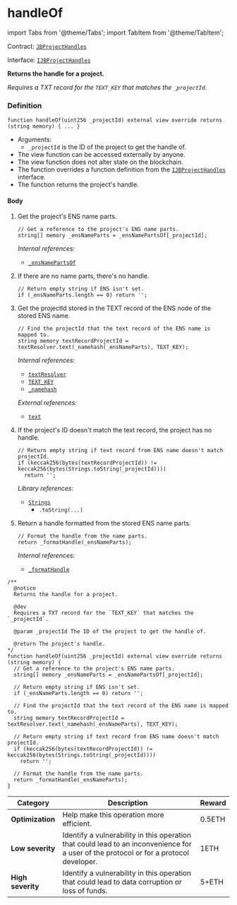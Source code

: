 # handleOf

import Tabs from '@theme/Tabs';
import TabItem from '@theme/TabItem';

Contract: [`JBProjectHandles`](/dev/api/contracts/or-utilities/jbprojecthandles/README.md)​‌

Interface: [`IJBProjectHandles`](/dev/api/interfaces/ijbprojecthandles.md)

<Tabs>
<TabItem value="Step by step" label="Step by step">

**Returns the handle for a project.**

_Requires a TXT record for the `TEXT_KEY` that matches the `_projectId`._

### Definition

```
function handleOf(uint256 _projectId) external view override returns (string memory) { ... }
```

* Arguments:
  * `_projectId` is the ID of the project to get the handle of.
* The view function can be accessed externally by anyone.
* The view function does not alter state on the blockchain.
* The function overrides a function definition from the [`IJBProjectHandles`](/dev/api/interfaces/ijbprojecthandles.md) interface.
* The function returns the project's handle.

#### Body

1.  Get the project's ENS name parts.

    ```
    // Get a reference to the project's ENS name parts.
    string[] memory _ensNameParts = _ensNamePartsOf[_projectId];
    ```

    _Internal references:_

    * [`_ensNamePartsOf`](/dev/api/contracts/or-utilities/jbprojecthandles/properties/-_ensnamepartsof.md)

2.  If there are no name parts, there's no handle.

    ```
    // Return empty string if ENS isn't set.
    if (_ensNameParts.length == 0) return '';
    ```

3.  Get the projectId stored in the TEXT record of the ENS node of the stored ENS name.

    ```
    // Find the projectId that the text record of the ENS name is mapped to.
    string memory textRecordProjectId = textResolver.text(_namehash(_ensNameParts), TEXT_KEY);
    ```

    _Internal references:_

    * [`textResolver`](/dev/api/contracts/or-utilities/jbprojecthandles/properties/textresolver.md)
    * [`TEXT_KEY`](/dev/api/contracts/or-utilities/jbprojecthandles/properties/textkey.md)
    * [`_namehash`](/dev/api/contracts/or-utilities/jbprojecthandles/read/-_namehash.md)

    _External references:_

    * [`text`](https://docs.ens.domains/contract-api-reference/publicresolver#get-text-data)

4.  If the project's ID doesn't match the text record, the project has no handle.

    ```
    // Return empty string if text record from ENS name doesn't match projectId.
    if (keccak256(bytes(textRecordProjectId)) != keccak256(bytes(Strings.toString(_projectId))))
      return '';
    ```

    _Library references:_

    * [`Strings`](https://docs.openzeppelin.com/contracts/4.x/api/utils#Strings)<br/>
      * `.toString(...)`

5.  Return a handle formatted from the stored ENS name parts.

    ```
    // Format the handle from the name parts.
    return _formatHandle(_ensNameParts);
    ```

    _Internal references:_

    * [`_formatHandle`](/dev/api/contracts/or-utilities/jbprojecthandles/read/-_formathandle.md)
      
</TabItem>

<TabItem value="Code" label="Code">

```
/** 
  @notice 
  Returns the handle for a project.

  @dev 
  Requires a TXT record for the `TEXT_KEY` that matches the `_projectId`.

  @param _projectId The ID of the project to get the handle of.

  @return The project's handle.
*/
function handleOf(uint256 _projectId) external view override returns (string memory) {
  // Get a reference to the project's ENS name parts.
  string[] memory _ensNameParts = _ensNamePartsOf[_projectId];

  // Return empty string if ENS isn't set.
  if (_ensNameParts.length == 0) return '';

  // Find the projectId that the text record of the ENS name is mapped to.
  string memory textRecordProjectId = textResolver.text(_namehash(_ensNameParts), TEXT_KEY);

  // Return empty string if text record from ENS name doesn't match projectId.
  if (keccak256(bytes(textRecordProjectId)) != keccak256(bytes(Strings.toString(_projectId))))
    return '';

  // Format the handle from the name parts.
  return _formatHandle(_ensNameParts);
}
```

</TabItem>

<TabItem value="Bug bounty" label="Bug bounty">

| Category          | Description                                                                                                                            | Reward |
| ----------------- | -------------------------------------------------------------------------------------------------------------------------------------- | ------ |
| **Optimization**  | Help make this operation more efficient.                                                                                               | 0.5ETH |
| **Low severity**  | Identify a vulnerability in this operation that could lead to an inconvenience for a user of the protocol or for a protocol developer. | 1ETH   |
| **High severity** | Identify a vulnerability in this operation that could lead to data corruption or loss of funds.                                        | 5+ETH  |

</TabItem>
</Tabs>
